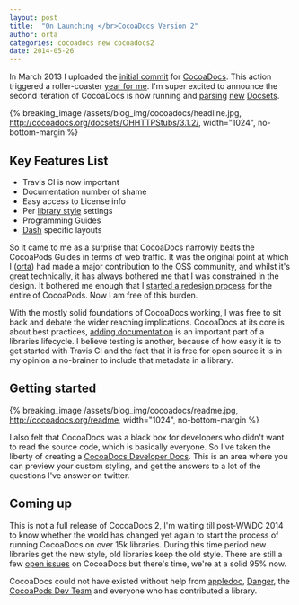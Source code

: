 ```yaml
---
layout: post
title:  "On Launching </br>CocoaDocs Version 2"
author: orta
categories: cocoadocs new cocoadocs2
date: 2014-05-26
---
```


In March 2013 I uploaded the [initial commit](https://github.com/CocoaPods/cocoadocs.org/commit/93e9896b04f79eb09be28a9056671b1d23f3143d) for [CocoaDocs](http://cocoadocs.org). This action triggered a roller-coaster [year for me](http://orta.github.io/on/being/27/#cocoadocs). I'm super excited to announce the second iteration of CocoaDocs is now running and [parsing](http://cocoadocs.org/docsets/ReactiveCocoa/2.3.1/) [new](http://cocoadocs.org/docsets/ARAnalytics/2.7.2/) [Docsets](http://cocoadocs.org/docsets/BlocksKit/2.2.3/).

<!-- more -->

{% breaking_image /assets/blog_img/cocoadocs/headline.jpg, http://cocoadocs.org/docsets/OHHTTPStubs/3.1.2/,  width="1024", no-bottom-margin %}

## Key Features List

* Travis CI is now important
* Documentation number of shame
* Easy access to License info
* Per <a href="http://cocoadocs.org/readme">library style</a> settings
* Programming Guides
* <a href="http://kapeli.com/dash">Dash</a> specific layouts

So it came to me as a surprise that CocoaDocs narrowly beats the CocoaPods Guides in terms of web traffic. It was the original point at which I (<a href="http://orta.github.io">orta</a>) had made a major contribution to the OSS community, and whilst it's great technically, it has always bothered me that I was constrained in the design. It bothered me enough that I [started a redesign process](/redesign/) for the entire of CocoaPods. Now I am free of this burden.

With the mostly solid foundations of CocoaDocs working, I was free to sit back and debate the wider reaching implications. CocoaDocs at its core is about best practices, [adding documentation](http://nshipster.com/documentation/) is an important part of a libraries lifecycle. I believe testing is another, because of how easy it is to get started with Travis CI and the fact that it is free for open source it is in my opinion a no-brainer to include that metadata in a library.

## Getting started

{% breaking_image /assets/blog_img/cocoadocs/readme.jpg, http://cocoadocs.org/readme, width="1024", no-bottom-margin %}

I also felt that CocoaDocs was a black box for developers who didn't want to read the source code, which is basically everyone. So I've taken the liberty of creating a [CocoaDocs Developer Docs](http://cocoadocs.org/readme/). This is an area where you can preview your custom styling, and get the answers to a lot of the questions I've answer on twitter. 

## Coming up

This is not a full release of CocoaDocs 2, I'm waiting till post-WWDC 2014 to know whether the world has changed yet again to start the process of running CocoaDocs on over 15k libraries. During this time period new libraries get the new style, old libraries keep the old style. There are still a few [open issues](https://github.com/CocoaPods/cocoadocs.org/issues?state=open) on CocoaDocs but there's time, we're at a solid 95% now.

CocoaDocs could not have existed without help from [appledoc](http://gentlebytes.com/appledoc/), [Danger](/assets/blog_img/cocoadocs/danger.jpg), the [CocoaPods Dev Team](http://cocoapods.org/about) and everyone who has contributed a library.